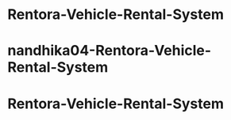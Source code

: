 # Rentora-Vehicle-Rental-System
# nandhika04-Rentora-Vehicle-Rental-System
# Rentora-Vehicle-Rental-System
